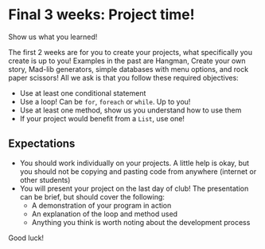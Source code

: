 # Final 3 weeks: Project time!
Show us what you learned!

The first 2 weeks are for you to create your projects, what specifically you create is up to you! Examples in the past are Hangman, Create your own story, Mad-lib generators, simple databases with menu options, and rock paper scissors! All we ask is that you follow these required objectives:
- Use at least one conditional statement
- Use a loop! Can be `for`, `foreach` or `while`. Up to you!
- Use at least one method, show us you understand how to use them
- If your project would benefit from a `List`, use one!

## Expectations
- You should work individually on your projects. A little help is okay, but you should not be copying and pasting code from anywhere (internet or other students)
- You will present your project on the last day of club! The presentation can be brief, but should cover the following:
	- A demonstration of your program in action
	- An explanation of the loop and method used
	- Anything you think is worth noting about the development process

Good luck!
